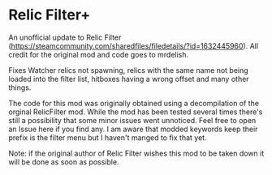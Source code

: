 # Relic Filter+
An unofficial update to Relic Filter (https://steamcommunity.com/sharedfiles/filedetails/?id=1632445960).
All credit for the original mod and code goes to mrdelish.

Fixes Watcher relics not spawning, relics with the same name not being loaded into the filter list, hitboxes having a wrong offset and many other things.

The code for this mod was originally obtained using a decompilation of the orginal RelicFilter mod. While the mod has been tested several times there's still a possibility that some minor issues went unnoticed. Feel free to open an Issue here if you find any. I am aware that modded keywords keep their prefix is the filter menu but I haven't manged to fix that yet.

Note: if the original author of Relic Filter wishes this mod to be taken down it will be done as soon as possible.
